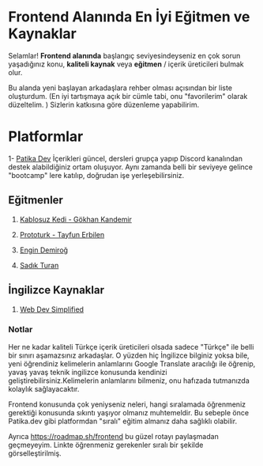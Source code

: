# Frontend Alanında En İyi Eğitmen ve Kaynaklar


Selamlar! **Frontend alanında** başlangıç seviyesindeyseniz en çok sorun yaşadığınız konu, **kaliteli kaynak** veya **eğitmen** / içerik üreticileri bulmak olur.


Bu alanda yeni başlayan arkadaşlara rehber olması açısından bir liste oluşturdum. (En iyi tartışmaya açık bir cümle tabi, onu "favorilerim" olarak düzeltelim. ) Sizlerin katkısına göre düzenleme yapabilirim.




# Platformlar


 1- [Patika Dev](http://patika.dev/)
 İçerikleri güncel, dersleri grupça yapıp Discord kanalından destek alabildiğiniz ortam oluşuyor. Aynı zamanda belli bir seviyeye gelince "bootcamp" lere katılıp, doğrudan işe yerleşebilirsiniz.
 
## Eğitmenler

1) [Kablosuz Kedi - Gökhan Kandemir](https://www.youtube.com/c/kablosuzkedii)

2) [Prototurk - Tayfun Erbilen](https://www.youtube.com/c/PROTOTURKCOM)
3) [Engin Demiroğ](https://www.youtube.com/channel/UCRjiquPh4mjPNoOV9eCilXQ)
4) [Sadık Turan](https://www.youtube.com/user/sadikturan41/videos)

## İngilizce Kaynaklar 

1) [Web Dev Simplified](https://www.youtube.com/c/WebDevSimplified)



### Notlar
Her ne kadar kaliteli Türkçe içerik üreticileri olsada sadece "Türkçe" ile belli bir sınırı aşamazsınız arkadaşlar. O yüzden hiç İngilizce bilginiz yoksa bile, yeni öğrendiniz kelimelerin anlamlarını Google Translate aracılığı ile öğrenip, yavaş yavaş teknik ingilizce konusunda kendinizi geliştirebilirsiniz.Kelimelerin anlamlarını bilmeniz, onu hafızada tutmanızda kolaylık sağlayacaktır.

Frontend konusunda çok yeniyseniz neleri, hangi sıralamada öğrenmeniz gerektiği konusunda sıkıntı yaşıyor olmanız muhtemeldir.
Bu sebeple önce Patika.dev gibi platformdan "sıralı" eğitim almanız daha sağlıklı olabilir.

Ayrıca https://roadmap.sh/frontend bu güzel rotayı paylaşmadan geçmeyeyim. Linkte öğrenmeniz gerekenler sıralı bir şekilde görselleştirilmiş.




